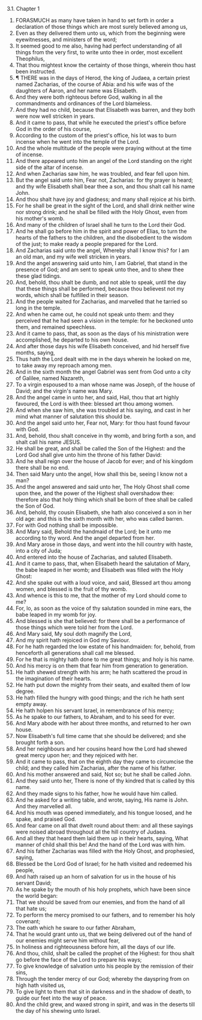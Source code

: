 3.1. Chapter 1
1. FORASMUCH as many have taken in hand to set forth in order a declaration of those things which are most surely believed among us,
2. Even as they delivered them unto us, which from the beginning were eyewitnesses, and ministers of the word;
3. It seemed good to me also, having had perfect understanding of all things from the very first, to write unto thee in order, most excellent Theophilus,
4. That thou mightest know the certainty of those things, wherein thou hast been instructed.
5. ¶ THERE was in the days of Herod, the king of Judaea, a certain priest named Zacharias, of the course of Abia: and his wife was of the daughters of Aaron, and her name was Elisabeth.
6. And they were both righteous before God, walking in all the commandments and ordinances of the Lord blameless.
7. And they had no child, because that Elisabeth was barren, and they both were now well stricken in years.
8. And it came to pass, that while he executed the priest's office before God in the order of his course,
9. According to the custom of the priest's office, his lot was to burn incense when he went into the temple of the Lord.
10. And the whole multitude of the people were praying without at the time of incense.
11. And there appeared unto him an angel of the Lord standing on the right side of the altar of incense.
12. And when Zacharias saw him, he was troubled, and fear fell upon him.
13. But the angel said unto him, Fear not, Zacharias: for thy prayer is heard; and thy wife Elisabeth shall bear thee a son, and thou shalt call his name John.
14. And thou shalt have joy and gladness; and many shall rejoice at his birth.
15. For he shall be great in the sight of the Lord, and shall drink neither wine nor strong drink; and he shall be filled with the Holy Ghost, even from his mother's womb.
16. And many of the children of Israel shall he turn to the Lord their God.
17. And he shall go before him in the spirit and power of Elias, to turn the hearts of the fathers to the children, and the disobedient to the wisdom of the just; to make ready a people prepared for the Lord.
18. And Zacharias said unto the angel, Whereby shall I know this? for I am an old man, and my wife well stricken in years.
19. And the angel answering said unto him, I am Gabriel, that stand in the presence of God; and am sent to speak unto thee, and to shew thee these glad tidings.
20. And, behold, thou shalt be dumb, and not able to speak, until the day that these things shall be performed, because thou believest not my words, which shall be fulfilled in their season.
21. And the people waited for Zacharias, and marvelled that he tarried so long in the temple.
22. And when he came out, he could not speak unto them: and they perceived that he had seen a vision in the temple: for he beckoned unto them, and remained speechless.
23. And it came to pass, that, as soon as the days of his ministration were accomplished, he departed to his own house.
24. And after those days his wife Elisabeth conceived, and hid herself five months, saying,
25. Thus hath the Lord dealt with me in the days wherein he looked on me, to take away my reproach among men.
26. And in the sixth month the angel Gabriel was sent from God unto a city of Galilee, named Nazareth,
27. To a virgin espoused to a man whose name was Joseph, of the house of David; and the virgin's name was Mary.
28. And the angel came in unto her, and said, Hail, thou that art highly favoured, the Lord is with thee: blessed art thou among women.
29. And when she saw him, she was troubled at his saying, and cast in her mind what manner of salutation this should be.
30. And the angel said unto her, Fear not, Mary: for thou hast found favour with God.
31. And, behold, thou shalt conceive in thy womb, and bring forth a son, and shalt call his name JESUS.
32. He shall be great, and shall be called the Son of the Highest: and the Lord God shall give unto him the throne of his father David:
33. And he shall reign over the house of Jacob for ever; and of his kingdom there shall be no end.
34. Then said Mary unto the angel, How shall this be, seeing I know not a man?
35. And the angel answered and said unto her, The Holy Ghost shall come upon thee, and the power of the Highest shall overshadow thee: therefore also that holy thing which shall be born of thee shall be called the Son of God.
36. And, behold, thy cousin Elisabeth, she hath also conceived a son in her old age: and this is the sixth month with her, who was called barren.
37. For with God nothing shall be impossible.
38. And Mary said, Behold the handmaid of the Lord; be it unto me according to thy word. And the angel departed from her.
39. And Mary arose in those days, and went into the hill country with haste, into a city of Juda;
40. And entered into the house of Zacharias, and saluted Elisabeth.
41. And it came to pass, that, when Elisabeth heard the salutation of Mary, the babe leaped in her womb; and Elisabeth was filled with the Holy Ghost:
42. And she spake out with a loud voice, and said, Blessed art thou among women, and blessed is the fruit of thy womb.
43. And whence is this to me, that the mother of my Lord should come to me?
44. For, lo, as soon as the voice of thy salutation sounded in mine ears, the babe leaped in my womb for joy.
45. And blessed is she that believed: for there shall be a performance of those things which were told her from the Lord.
46. And Mary said, My soul doth magnify the Lord,
47. And my spirit hath rejoiced in God my Saviour.
48. For he hath regarded the low estate of his handmaiden: for, behold, from henceforth all generations shall call me blessed.
49. For he that is mighty hath done to me great things; and holy is his name.
50. And his mercy is on them that fear him from generation to generation.
51. He hath shewed strength with his arm; he hath scattered the proud in the imagination of their hearts.
52. He hath put down the mighty from their seats, and exalted them of low degree.
53. He hath filled the hungry with good things; and the rich he hath sent empty away.
54. He hath holpen his servant Israel, in remembrance of his mercy;
55. As he spake to our fathers, to Abraham, and to his seed for ever.
56. And Mary abode with her about three months, and returned to her own house.
57. Now Elisabeth's full time came that she should be delivered; and she brought forth a son.
58. And her neighbours and her cousins heard how the Lord had shewed great mercy upon her; and they rejoiced with her.
59. And it came to pass, that on the eighth day they came to circumcise the child; and they called him Zacharias, after the name of his father.
60. And his mother answered and said, Not so; but he shall be called John.
61. And they said unto her, There is none of thy kindred that is called by this name.
62. And they made signs to his father, how he would have him called.
63. And he asked for a writing table, and wrote, saying, His name is John. And they marvelled all.
64. And his mouth was opened immediately, and his tongue loosed, and he spake, and praised God.
65. And fear came on all that dwelt round about them: and all these sayings were noised abroad throughout all the hill country of Judaea.
66. And all they that heard them laid them up in their hearts, saying, What manner of child shall this be! And the hand of the Lord was with him.
67. And his father Zacharias was filled with the Holy Ghost, and prophesied, saying,
68. Blessed be the Lord God of Israel; for he hath visited and redeemed his people,
69. And hath raised up an horn of salvation for us in the house of his servant David;
70. As he spake by the mouth of his holy prophets, which have been since the world began:
71. That we should be saved from our enemies, and from the hand of all that hate us;
72. To perform the mercy promised to our fathers, and to remember his holy covenant;
73. The oath which he sware to our father Abraham,
74. That he would grant unto us, that we being delivered out of the hand of our enemies might serve him without fear,
75. In holiness and righteousness before him, all the days of our life.
76. And thou, child, shalt be called the prophet of the Highest: for thou shalt go before the face of the Lord to prepare his ways;
77. To give knowledge of salvation unto his people by the remission of their sins,
78. Through the tender mercy of our God; whereby the dayspring from on high hath visited us,
79. To give light to them that sit in darkness and in the shadow of death, to guide our feet into the way of peace.
80. And the child grew, and waxed strong in spirit, and was in the deserts till the day of his shewing unto Israel.


